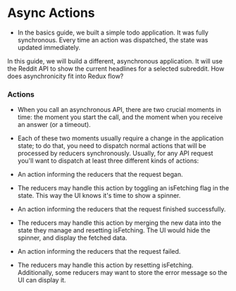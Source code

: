 # Async Actions

- In the basics guide, we built a simple todo application. It was fully synchronous. Every time an action was dispatched, the state was updated immediately.

In this guide, we will build a different, asynchronous application. It will use the Reddit API to show the current headlines for a selected subreddit. How does asynchronicity fit into Redux flow?

### Actions
- When you call an asynchronous API, there are two crucial moments in time: the moment you start the call, and the moment when you receive an answer (or a timeout).

- Each of these two moments usually require a change in the application state; to do that, you need to dispatch normal actions that will be processed by reducers synchronously. Usually, for any API request you'll want to dispatch at least three different kinds of actions:

- An action informing the reducers that the request began.

- The reducers may handle this action by toggling an isFetching flag in the state. This way the UI knows it's time to show a spinner.

- An action informing the reducers that the request finished successfully.

- The reducers may handle this action by merging the new data into the state they manage and resetting isFetching. The UI would hide the spinner, and display the fetched data.

- An action informing the reducers that the request failed.

- The reducers may handle this action by resetting isFetching. Additionally, some reducers may want to store the error message so the UI can display it.